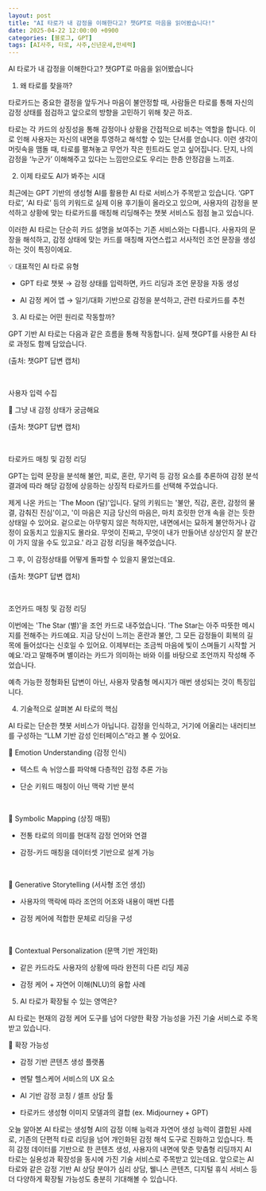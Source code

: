 ```yaml
---
layout: post
title: "AI 타로가 내 감정을 이해한다고? 챗GPT로 마음을 읽어봤습니다!"
date: 2025-04-22 12:00:00 +0900
categories: [블로그, GPT]
tags: [AI사주, 타로, 사주,신년운세,만세력]
---
```


AI 타로가 내 감정을 이해한다고? 챗GPT로 마음을 읽어봤습니다











1. 왜 타로를 찾을까?

타로카드는 중요한 결정을 앞두거나 마음이 불안정할 때, 사람들은 타로를 통해 자신의 감정 상태를 점검하고 앞으로의 방향을 고민하기 위해 찾곤 하죠.







타로는 각 카드의 상징성을 통해 감정이나 상황을 간접적으로 비추는 역할을 합니다. 이로 인해 사용자는 자신의 내면을 투영하고 해석할 수 있는 단서를 얻습니다. 이런 생각이 머릿속을 맴돌 때, 타로를 펼쳐놓고 무언가 작은 힌트라도 얻고 싶어집니다. 단지, 나의 감정을 ‘누군가’ 이해해주고 있다는 느낌만으로도 우리는 한층 안정감을 느끼죠.









2. 이제 타로도 AI가 봐주는 시대

최근에는 GPT 기반의 생성형 AI를 활용한 AI 타로 서비스가 주목받고 있습니다. ‘GPT 타로’, ‘AI 타로’ 등의 키워드로 실제 이용 후기들이 올라오고 있으며, 사용자의 감정을 분석하고 상황에 맞는 타로카드를 매칭해 리딩해주는 챗봇 서비스도 점점 늘고 있습니다.









이러한 AI 타로는 단순히 카드 설명을 보여주는 기존 서비스와는 다릅니다. 사용자의 문장을 해석하고, 감정 상태에 맞는 카드를 매칭해 자연스럽고 서사적인 조언 문장을 생성하는 것이 특징이에요.



💡 대표적인 AI 타로 유형

- GPT 타로 챗봇 → 감정 상태를 입력하면, 카드 리딩과 조언 문장을 자동 생성

- AI 감정 케어 앱 → 일기/대화 기반으로 감정을 분석하고, 관련 타로카드를 추천









3. AI 타로는 어떤 원리로 작동할까?

GPT 기반 AI 타로는 다음과 같은 흐름을 통해 작동합니다. 실제 챗GPT를 사용한 AI 타로 과정도 함께 담았습니다.





(출처: 챗GPT 답변 캡처)



 

사용자 입력 수집

💬 그냥 내 감정 상태가 궁금해요



(출처: 챗GPT 답변 캡처)



 

타로카드 매칭 및 감정 리딩

GPT는 입력 문장을 분석해 불안, 피로, 혼란, 무기력 등 감정 요소를 추론하여 감정 분석 결과에 따라 해당 감정에 상응하는 상징적 타로카드를 선택해 주었습니다.



제게 나온 카드는 'The Moon (달)'입니다. 달의 키워드는 '불안, 직감, 혼란, 감정의 물결, 감춰진 진심'이고, '이 마음은 지금 당신의 마음은, 마치 흐릿한 안개 속을 걷는 듯한 상태일 수 있어요. 겉으로는 아무렇지 않은 척하지만, 내면에서는 묘하게 불안하거나 감정이 요동치고 있을지도 몰라요. 무엇이 진짜고, 무엇이 내가 만들어낸 상상인지 잘 분간이 가지 않을 수도 있고요.' 라고 감정 리딩을 해주었습니다.



그 후, 이 감정상태를 어떻게 돌파할 수 있을지 물었는데요.





(출처: 챗GPT 답변 캡처)

 



조언카드 매칭 및 감정 리딩

이번에는 'The Star (별)'을 조언 카드로 내주었습니다. 'The Star는 아주 따뜻한 메시지를 전해주는 카드예요. 지금 당신이 느끼는 혼란과 불안, 그 모든 감정들이 회복의 길목에 들어섰다는 신호일 수 있어요. 이제부터는 조금씩 마음에 빛이 스며들기 시작할 거예요.'라고 말해주며 별이라는 카드가 의미하는 바와 이를 바탕으로 조언까지 작성해 주었습니다.



예측 가능한 정형화된 답변이 아닌, 사용자 맞춤형 메시지가 매번 생성되는 것이 특징입니다.









4. 기술적으로 살펴본 AI 타로의 핵심

AI 타로는 단순한 챗봇 서비스가 아닙니다. 감정을 인식하고, 거기에 어울리는 내러티브를 구성하는 “LLM 기반 감성 인터페이스”라고 볼 수 있어요.











🔹 Emotion Understanding (감정 인식)

- 텍스트 속 뉘앙스를 파악해 다층적인 감정 추론 가능

- 단순 키워드 매칭이 아닌 맥락 기반 분석

 

🔹 Symbolic Mapping (상징 매핑)

- 전통 타로의 의미를 현대적 감정 언어와 연결

- 감정-카드 매칭을 데이터셋 기반으로 설계 가능

 

🔹 Generative Storytelling (서사형 조언 생성)

- 사용자의 맥락에 따라 조언의 어조와 내용이 매번 다름

- 감정 케어에 적합한 문체로 리딩을 구성

 

🔹 Contextual Personalization (문맥 기반 개인화)

- 같은 카드라도 사용자의 상황에 따라 완전히 다른 리딩 제공

- 감정 케어 + 자연어 이해(NLU)의 융합 사례









5. AI 타로가 확장될 수 있는 영역은?

AI 타로는 현재의 감정 케어 도구를 넘어 다양한 확장 가능성을 가진 기술 서비스로 주목받고 있습니다.



📌 확장 가능성

- 감정 기반 콘텐츠 생성 플랫폼

- 멘탈 헬스케어 서비스의 UX 요소

- AI 기반 감정 코칭 / 셀프 상담 툴

- 타로카드 생성형 이미지 모델과의 결합 (ex. Midjourney + GPT)





오늘 알아본 AI 타로는 생성형 AI의 감정 이해 능력과 자연어 생성 능력이 결합된 사례로, 기존의 단편적 타로 리딩을 넘어 개인화된 감정 해석 도구로 진화하고 있습니다. 특히 감정 데이터를 기반으로 한 콘텐츠 생성, 사용자의 내면에 맞춘 맞춤형 리딩까지 AI 타로는 실용성과 확장성을 동시에 가진 기술 서비스로 주목받고 있는데요. 앞으로는 AI 타로와 같은 감정 기반 AI 상담 분야가 심리 상담, 웰니스 콘텐츠, 디지털 휴식 서비스 등 더 다양하게 확장될 가능성도 충분히 기대해볼 수 있습니다.

